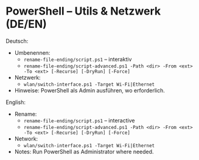 # PowerShell – Utils & Netzwerk (DE/EN)

Deutsch:
- Umbenennen:
  - `rename-file-ending/script.ps1` – interaktiv
  - `rename-file-ending/script-advanced.ps1 -Path <dir> -From <ext> -To <ext> [-Recurse] [-DryRun] [-Force]`
- Netzwerk:
  - `wlan/switch-interface.ps1 -Target Wi-Fi|Ethernet`
- Hinweise: PowerShell als Admin ausführen, wo erforderlich.

English:
- Rename:
  - `rename-file-ending/script.ps1` – interactive
  - `rename-file-ending/script-advanced.ps1 -Path <dir> -From <ext> -To <ext> [-Recurse] [-DryRun] [-Force]`
- Network:
  - `wlan/switch-interface.ps1 -Target Wi-Fi|Ethernet`
- Notes: Run PowerShell as Administrator where needed.
